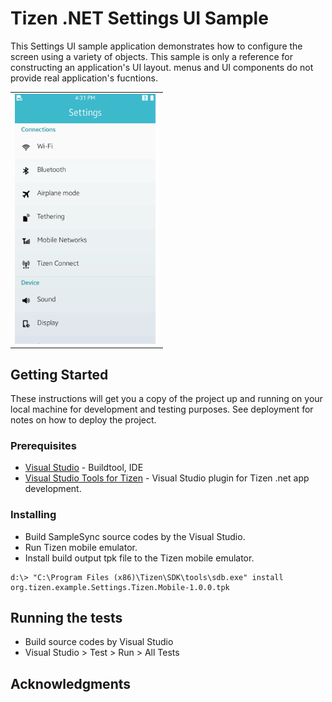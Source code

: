 # Tizen .NET Settings UI Sample

This Settings UI sample application demonstrates how to configure the screen using a variety of objects. This sample is only a reference for constructing an application's UI layout. menus and UI components do not provide real application's fucntions.

<table>
<tr>
<td>
<center><img src='Settings.png' height=400></center>
</td>
</tr>
</table>

## Getting Started

These instructions will get you a copy of the project up and running on your local machine for development and testing purposes. See deployment for notes on how to deploy the project.

### Prerequisites

* [Visual Studio](https://www.visualstudio.com/) - Buildtool, IDE
* [Visual Studio Tools for Tizen](https://developer.tizen.org/development/tizen-.net-preview/visual-studio-tools-tizen) - Visual Studio plugin for Tizen .net app development.

### Installing

* Build SampleSync source codes by the Visual Studio.
* Run Tizen mobile emulator.
* Install build output tpk file to the Tizen mobile emulator.

```
d:\> "C:\Program Files (x86)\Tizen\SDK\tools\sdb.exe" install org.tizen.example.Settings.Tizen.Mobile-1.0.0.tpk
```

## Running the tests

* Build source codes by Visual Studio
* Visual Studio > Test > Run > All Tests

## Acknowledgments

